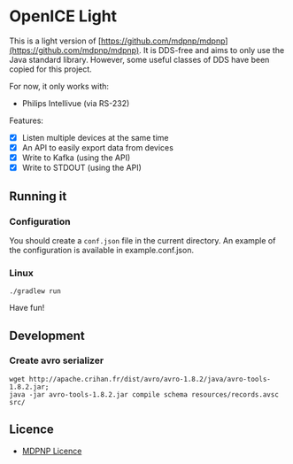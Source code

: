 # OpenICE Light

This is a light version of [https://github.com/mdpnp/mdpnp](https://github.com/mdpnp/mdpnp).
It is DDS-free and aims to only use the Java standard library. However, some useful classes of DDS have been copied for this project.

For now, it only works with:

* Philips Intellivue (via RS-232)

Features:

* [x] Listen multiple devices at the same time
* [x] An API to easily export data from devices
* [x] Write to Kafka (using the API)
* [x] Write to STDOUT (using the API)

## Running it

### Configuration

You should create a `conf.json` file in the current directory. An example of the configuration is available in example.conf.json.

### Linux

```
./gradlew run
```

Have fun!

## Development

### Create avro serializer

```
wget http://apache.crihan.fr/dist/avro/avro-1.8.2/java/avro-tools-1.8.2.jar;
java -jar avro-tools-1.8.2.jar compile schema resources/records.avsc src/
```

## Licence

* [MDPNP Licence](https://github.com/mdpnp/mdpnp/blob/master/interop-lab/demo-apps/LICENSE.txt)
